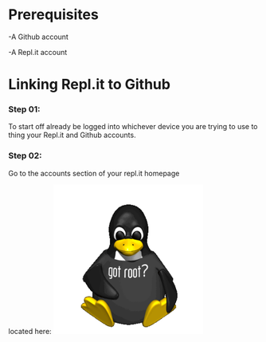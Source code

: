 # Prerequisites
-A Github account

-A Repl.it account

# Linking Repl.it to Github
### Step 01:
To start off already be logged into whichever device you are trying to use to thing your Repl.it and Github accounts.
### Step 02:
Go to the accounts section of your repl.it homepage 

located here:
<img src="tux-root.png" width="300">
